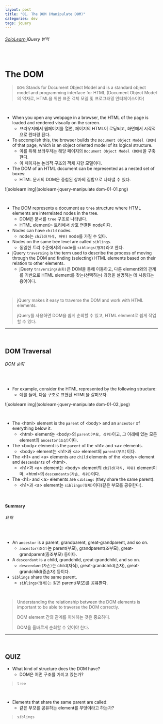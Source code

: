 ```yaml
---
layout: post
title: "01. The DOM (Manipulate DOM)"
categories: dev
tags: jquery
---
```


###### [SoloLearn](https://www.sololearn.com/) jQuery 번역

<br>

# The DOM

> `DOM`: Stands for Document Object Model and is a standard object model and programming interface for HTML (Document Object Model의 약자로, HTML을 위한 표준 객체 모델 및 프로그래밍 인터페이스이다)

<br>

- When you open any webpage in a browser, the HTML of the page is loaded and rendered visually on the screen.
  - 브라우저에서 웹페이지를 열면, 페이지의 HTML이 로딩되고, 화면에서 시각적으로 렌더링 된다.
- To accomplish this, the browser builds the `Document Object Model (DOM)` of that page, which is an object oriented model of its logical structure.
  - 이를 위해 브라우저는 해당 페이지의 `Document Object Model (DOM)`을 구축한다.
  - 이 페이지는 논리적 구조의 객체 지향 모델이다.
- The DOM of an HTML document can be represented as a nested set of boxes:
  - HTML 문서의 DOM은 중첩된 상자의 집합으로 나타낼 수 있다.

![sololearn img](sololearn-jquery-manipulate dom-01-01.png)

<br>

- The DOM represents a document as `tree` structure where HTML elements are interrelated nodes in the tree.
  - DOM은 문서를 `tree` 구조로 나타낸다.
  - HTML element는 트리에서 상호 연결된 node이다.
- Nodes can have `child` nodes.
  - node는 `child(자식, 하위)` node를 가질 수 있다.
- Nodes on the same tree level are called `siblings`.
  - 동일한 트리 수준에서의 node를 `siblings(형제)`라고 한다.
- jQuery `traversing` is the term used to describe the process of moving through the DOM and finding (selecting) HTML elements based on their relation to other elements.
  - jQuery `traversing(순회)`은 DOM을 통해 이동하고, 다른 element와의 관계를 기반으로 HTML element를 찾는(선택하는) 과정을 설명하는 데 사용되는 용어이다.

<br>

> jQuery makes it easy to traverse the DOM and work with HTML elements.
>
> jQuery를 사용하면 DOM을 쉽게 순회할 수 있고, HTML element로 쉽게 작업할 수 있다.

------

<br>

## DOM Traversal

###### DOM 순회

<br>

- For example, consider the HTML represented by the following structure:
  - 예를 들어, 다음 구조로 표현된 HTML을 살펴보자.

![sololearn img](sololearn-jquery-manipulate dom-01-02.jpeg)

<br>

- The \<html> element is the `parent` of \<body> and an `ancestor` of everything below it.
  - \<html> element는 \<body>의 `parent(부모, 상위)`이고, 그 아래에 있는 모든 element의 `ancestor(조상)`이다.
- The \<body> element is the `parent` of the \<h1> and \<a> elements.
  - \<body> element는 \<h1>과 \<a> element의 `parent(부모)`이다.
- The \<h1> and \<a> elements are `child` elements of the \<body> element and `descendants` of \<html>.
  - \<h1>과 \<a> element는 \<body> element의 `child(자식, 하위)` element이며, \<html>의 `descendants(자손, 하위)`이다.
- The \<h1> and \<a> elements are `siblings` (they share the same parent).
  - \<h1>과 \<a> element는 `siblings(형제)`이다(같은 부모를 공유한다).

<br>

#### Summary

###### 요약

<br>

- An `ancestor` is a parent, grandparent, great-grandparent, and so on.
  - `ancestor(조상)`는 parent(부모), grandparent(조부모), great-grandparent(증조부모) 등이다.
- A `descendant` is a child, grandchild, great-grandchild, and so on.
  - `descendant(자손)`는 child(자식), great-grandchild(손자), great-grandchild(증손자) 등이다.
- `Siblings` share the same parent.
  - `siblings(형제)`는 같은 parent(부모)를 공유한다.

<br>

> Understanding the relationship between the DOM elements is important to be able to traverse the DOM correctly.
>
> DOM element 간의 관계를 이해하는 것은 중요하다.
>
> DOM을 올바르게 순회할 수 있어야 한다.

------

<br>

## QUIZ

- What kind of structure does the DOM have?
  - DOM은 어떤 구조를 가지고 있는가?

> `tree`

<br>

- Elements that share the same parent are called:
  - 같은 부모를 공유하는 element를 무엇이라고 하는가?

> `siblings`

<br>
